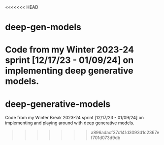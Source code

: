 <<<<<<< HEAD
# deep-gen-models

Code from my Winter 2023-24 sprint [12/17/23 - 01/09/24] on implementing deep generative models. 
=======
# deep-generative-models

Code from my Winter Break 2023-24 sprint [12/17/23 - 01/09/24] on implementing and playing around with deep generative models. 
>>>>>>> a896adacf37c141d3093d1c2367ef701d073d9db
